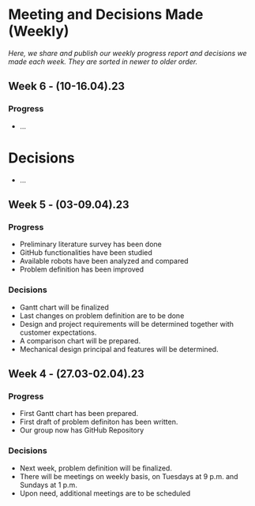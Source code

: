 # Meeting and Decisions Made (Weekly)

_Here, we share and publish our weekly progress report and decisions we made each week. They are sorted in newer to older order._

## Week 6 - (10-16.04).23
### Progress
* ...

# Decisions
* ...

## Week 5 - (03-09.04).23
### Progress
* Preliminary literature survey has been done
* GitHub functionalities have been studied
* Available robots have been analyzed and compared
* Problem definition has been improved

### Decisions
* Gantt chart will be finalized
* Last changes on problem definition are to be done
* Design and project requirements will be determined together with customer expectations.
* A comparison chart will be prepared.
* Mechanical design principal and features will be determined.

## Week 4 - (27.03-02.04).23
### Progress
* First Gantt chart has been prepared.
* First draft of problem definiton has been written.
* Our group now has GitHub Repository
        
### Decisions
* Next week, problem definition will be finalized.
* There will be meetings on weekly basis, on Tuesdays at 9 p.m. and Sundays at 1 p.m.
* Upon need, additional meetings are to be scheduled
